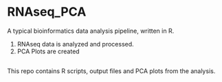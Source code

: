 # RNAseq_PCA

A typical bioinformatics data analysis pipeline, written in R.

1. RNAseq data is analyzed and processed.
2. PCA Plots are created

##

This repo contains R scripts, output files and PCA plots from the analysis.
